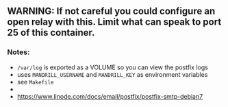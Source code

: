 ## WARNING: If not careful you could configure an open relay with this.  Limit what can speak to port 25 of this container.

### Notes:
- `/var/log` is exported as a VOLUME so you can view the postfix logs
- uses `MANDRILL_USERNAME` and `MANDRILL_KEY` as environment variables
- see `Makefile`
- 
- https://www.linode.com/docs/email/postfix/postfix-smtp-debian7
